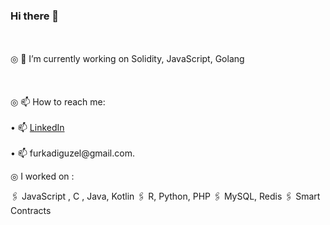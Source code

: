 ### Hi there 👋

<br>
<br>
◎ 🔭 I’m currently working on Solidity, JavaScript, Golang
<br>
<br>
<br>
<br>
◎ 📫 How to reach me: 
<br>
<br>
      • 📫 <a href="https://www.linkedin.com/in/furkan-adıgüzel-ba64511b6/" target="_blank">LinkedIn</a>
<br>
<br>
      • 📫 furkadiguzel@gmail.com. 

  
  
◎ I worked on : 
  
  🖇 JavaScript , C , Java, Kotlin
  🖇 R, Python, PHP
  🖇 MySQL, Redis
  🖇 Smart Contracts
  





